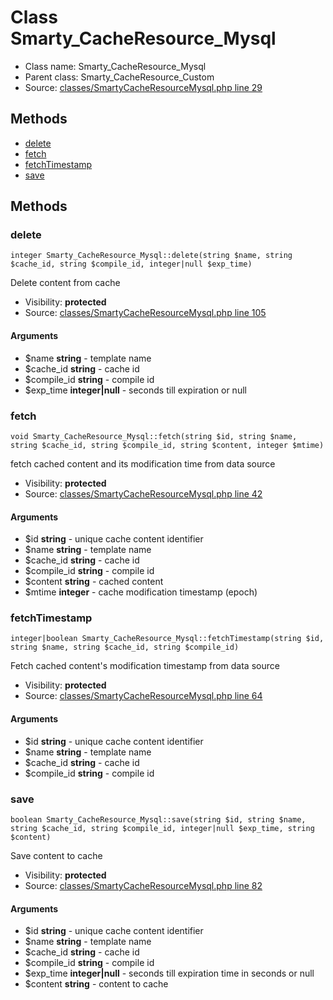 Class Smarty_CacheResource_Mysql
=====================





* Class name: Smarty_CacheResource_Mysql
* Parent class: Smarty_CacheResource_Custom
* Source: [classes/SmartyCacheResourceMysql.php line 29](https://github.com/PrestaShop/PrestaShop/blob/1.6.1.1/classes/SmartyCacheResourceMysql.php#L29)





Methods
-------
* [delete](#method-delete)
* [fetch](#method-fetch)
* [fetchTimestamp](#method-fetchTimestamp)
* [save](#method-save)






Methods
-------


### <a name="method-delete"></a>delete

    integer Smarty_CacheResource_Mysql::delete(string $name, string $cache_id, string $compile_id, integer|null $exp_time)

Delete content from cache



* Visibility: **protected**
* Source: [classes/SmartyCacheResourceMysql.php line 105](https://github.com/PrestaShop/PrestaShop/blob/1.6.1.1/classes/SmartyCacheResourceMysql.php#L105)


#### Arguments
* $name **string** - template name
* $cache_id **string** - cache id
* $compile_id **string** - compile id
* $exp_time **integer|null** - seconds till expiration or null



### <a name="method-fetch"></a>fetch

    void Smarty_CacheResource_Mysql::fetch(string $id, string $name, string $cache_id, string $compile_id, string $content, integer $mtime)

fetch cached content and its modification time from data source



* Visibility: **protected**
* Source: [classes/SmartyCacheResourceMysql.php line 42](https://github.com/PrestaShop/PrestaShop/blob/1.6.1.1/classes/SmartyCacheResourceMysql.php#L42)


#### Arguments
* $id **string** - unique cache content identifier
* $name **string** - template name
* $cache_id **string** - cache id
* $compile_id **string** - compile id
* $content **string** - cached content
* $mtime **integer** - cache modification timestamp (epoch)



### <a name="method-fetchTimestamp"></a>fetchTimestamp

    integer|boolean Smarty_CacheResource_Mysql::fetchTimestamp(string $id, string $name, string $cache_id, string $compile_id)

Fetch cached content's modification timestamp from data source



* Visibility: **protected**
* Source: [classes/SmartyCacheResourceMysql.php line 64](https://github.com/PrestaShop/PrestaShop/blob/1.6.1.1/classes/SmartyCacheResourceMysql.php#L64)


#### Arguments
* $id **string** - unique cache content identifier
* $name **string** - template name
* $cache_id **string** - cache id
* $compile_id **string** - compile id



### <a name="method-save"></a>save

    boolean Smarty_CacheResource_Mysql::save(string $id, string $name, string $cache_id, string $compile_id, integer|null $exp_time, string $content)

Save content to cache



* Visibility: **protected**
* Source: [classes/SmartyCacheResourceMysql.php line 82](https://github.com/PrestaShop/PrestaShop/blob/1.6.1.1/classes/SmartyCacheResourceMysql.php#L82)


#### Arguments
* $id **string** - unique cache content identifier
* $name **string** - template name
* $cache_id **string** - cache id
* $compile_id **string** - compile id
* $exp_time **integer|null** - seconds till expiration time in seconds or null
* $content **string** - content to cache


